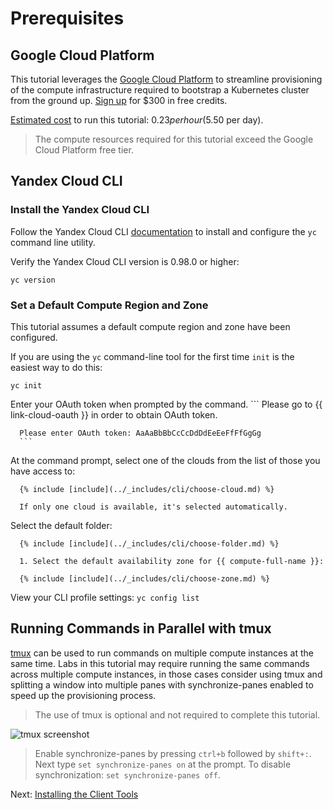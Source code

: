 # Prerequisites

## Google Cloud Platform

This tutorial leverages the [Google Cloud Platform](https://cloud.google.com/) to streamline provisioning of the compute infrastructure required to bootstrap a Kubernetes cluster from the ground up. [Sign up](https://cloud.google.com/free/) for $300 in free credits.

[Estimated cost](https://cloud.google.com/products/calculator#id=873932bc-0840-4176-b0fa-a8cfd4ca61ae) to run this tutorial: $0.23 per hour ($5.50 per day).

> The compute resources required for this tutorial exceed the Google Cloud Platform free tier.

## Yandex Cloud CLI

### Install the Yandex Cloud CLI

Follow the Yandex Cloud CLI [documentation](https://cloud.yandex.com/en/docs/cli/quickstart) to install and configure the `yc` command line utility.

Verify the Yandex Cloud CLI version is 0.98.0 or higher:

```
yc version
```

### Set a Default Compute Region and Zone

This tutorial assumes a default compute region and zone have been configured.

If you are using the `yc` command-line tool for the first time `init` is the easiest way to do this:

```
yc init
```
Enter your OAuth token when prompted by the command.
      ```
      Please go to {{ link-cloud-oauth }}
       in order to obtain OAuth token.

      Please enter OAuth token: AaAaBbBbCcCcDdDdEeEeFfFfGgGg
      ```
At the command prompt, select one of the clouds from the list of those you have access to:

      {% include [include](../_includes/cli/choose-cloud.md) %}

      If only one cloud is available, it's selected automatically.
Select the default folder:

      {% include [include](../_includes/cli/choose-folder.md) %}

      1. Select the default availability zone for {{ compute-full-name }}:

      {% include [include](../_includes/cli/choose-zone.md) %}

 View your CLI profile settings:
      ```
      yc config list
      ```


## Running Commands in Parallel with tmux

[tmux](https://github.com/tmux/tmux/wiki) can be used to run commands on multiple compute instances at the same time. Labs in this tutorial may require running the same commands across multiple compute instances, in those cases consider using tmux and splitting a window into multiple panes with synchronize-panes enabled to speed up the provisioning process.

> The use of tmux is optional and not required to complete this tutorial.

![tmux screenshot](images/tmux-screenshot.png)

> Enable synchronize-panes by pressing `ctrl+b` followed by `shift+:`. Next type `set synchronize-panes on` at the prompt. To disable synchronization: `set synchronize-panes off`.

Next: [Installing the Client Tools](02-client-tools.md)
